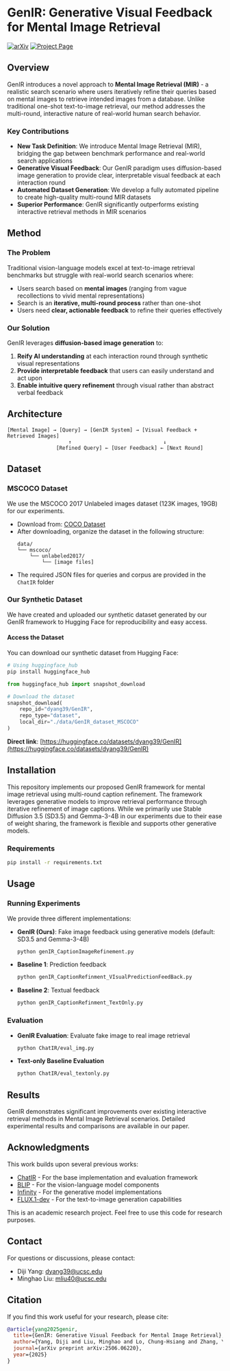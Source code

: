# GenIR: Generative Visual Feedback for Mental Image Retrieval

[![arXiv](https://img.shields.io/badge/arXiv-2506.06220-b31b1b.svg)](https://arxiv.org/abs/2506.06220)
[![Project Page](https://img.shields.io/badge/Project-Page-green)](https://visual-generative-ir.github.io)

## Overview

GenIR introduces a novel approach to **Mental Image Retrieval (MIR)** - a realistic search scenario where users iteratively refine their queries based on mental images to retrieve intended images from a database. Unlike traditional one-shot text-to-image retrieval, our method addresses the multi-round, interactive nature of real-world human search behavior.

### Key Contributions

- **New Task Definition**: We introduce Mental Image Retrieval (MIR), bridging the gap between benchmark performance and real-world search applications
- **Generative Visual Feedback**: Our GenIR paradigm uses diffusion-based image generation to provide clear, interpretable visual feedback at each interaction round
- **Automated Dataset Generation**: We develop a fully automated pipeline to create high-quality multi-round MIR datasets
- **Superior Performance**: GenIR significantly outperforms existing interactive retrieval methods in MIR scenarios

## Method

### The Problem
Traditional vision-language models excel at text-to-image retrieval benchmarks but struggle with real-world search scenarios where:
- Users search based on **mental images** (ranging from vague recollections to vivid mental representations)
- Search is an **iterative, multi-round process** rather than one-shot
- Users need **clear, actionable feedback** to refine their queries effectively

### Our Solution
GenIR leverages **diffusion-based image generation** to:
1. **Reify AI understanding** at each interaction round through synthetic visual representations
2. **Provide interpretable feedback** that users can easily understand and act upon
3. **Enable intuitive query refinement** through visual rather than abstract verbal feedback

## Architecture

```
[Mental Image] → [Query] → [GenIR System] → [Visual Feedback + Retrieved Images]
                    ↑                              ↓
                [Refined Query] ← [User Feedback] ← [Next Round]
```

## Dataset

### MSCOCO Dataset
We use the MSCOCO 2017 Unlabeled images dataset (123K images, 19GB) for our experiments.
- Download from: [COCO Dataset](https://cocodataset.org/#download)
- After downloading, organize the dataset in the following structure:
  ```
  data/
  └── mscoco/
      └── unlabeled2017/
          └── [image files]
  ```
- The required JSON files for queries and corpus are provided in the `ChatIR` folder

### Our Synthetic Dataset
We have created and uploaded our synthetic dataset generated by our GenIR framework to Hugging Face for reproducibility and easy access.

#### Access the Dataset

You can download our synthetic dataset from Hugging Face:

```bash
# Using huggingface_hub
pip install huggingface_hub
```

```python
from huggingface_hub import snapshot_download

# Download the dataset
snapshot_download(
    repo_id="dyang39/GenIR",
    repo_type="dataset",
    local_dir="./data/GenIR_dataset_MSCOCO"
)
```

**Direct link**: [https://huggingface.co/datasets/dyang39/GenIR](https://huggingface.co/datasets/dyang39/GenIR)

## Installation

This repository implements our proposed GenIR framework for mental image retrieval using multi-round caption refinement. The framework leverages generative models to improve retrieval performance through iterative refinement of image captions. While we primarily use Stable Diffusion 3.5 (SD3.5) and Gemma-3-4B in our experiments due to their ease of weight sharing, the framework is flexible and supports other generative models.

### Requirements

```bash
pip install -r requirements.txt
```

## Usage

### Running Experiments

We provide three different implementations:

- **GenIR (Ours)**: Fake image feedback using generative models (default: SD3.5 and Gemma-3-4B)
  ```bash
  python genIR_CaptionImageRefinement.py
  ```

- **Baseline 1**: Prediction feedback
  ```bash
  python genIR_CaptionRefinment_VIsualPredictionFeedBack.py 
  ```

- **Baseline 2**: Textual feedback
  ```bash
  python genIR_CaptionRefinment_TextOnly.py 
  ```

### Evaluation

- **GenIR Evaluation**: Evaluate fake image to real image retrieval
  ```bash
  python ChatIR/eval_img.py 
  ```

- **Text-only Baseline Evaluation**
  ```bash
  python ChatIR/eval_textonly.py 
  ```

## Results

GenIR demonstrates significant improvements over existing interactive retrieval methods in Mental Image Retrieval scenarios. Detailed experimental results and comparisons are available in our paper.

## Acknowledgments

This work builds upon several previous works:
- [ChatIR](https://github.com/levymsn/ChatIR) - For the base implementation and evaluation framework
- [BLIP](https://github.com/levymsn/ChatIR) - For the vision-language model components
- [Infinity](https://github.com/FoundationVision/Infinity.git) - For the generative model implementations
- [FLUX.1-dev](https://huggingface.co/black-forest-labs/FLUX.1-dev) - For the text-to-image generation capabilities

This is an academic research project. Feel free to use this code for research purposes.

## Contact

For questions or discussions, please contact:
- Diji Yang: dyang39@ucsc.edu
- Minghao Liu: mliu40@ucsc.edu

## Citation

If you find this work useful for your research, please cite:

```bibtex
@article{yang2025genir,
  title={GenIR: Generative Visual Feedback for Mental Image Retrieval},
  author={Yang, Diji and Liu, Minghao and Lo, Chung-Hsiang and Zhang, Yi and Davis, James},
  journal={arXiv preprint arXiv:2506.06220},
  year={2025}
}
```
